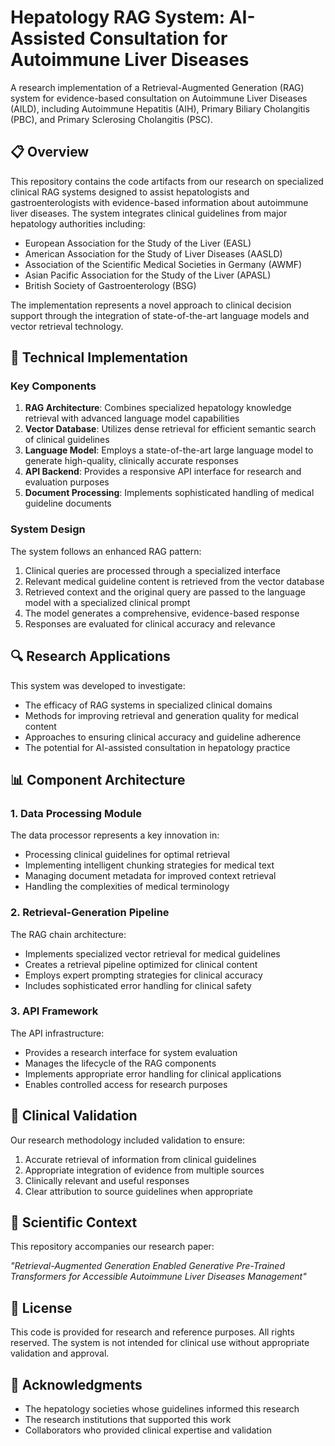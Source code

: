# Hepatology RAG System: AI-Assisted Consultation for Autoimmune Liver Diseases

A research implementation of a Retrieval-Augmented Generation (RAG) system for evidence-based consultation on Autoimmune Liver Diseases (AILD), including Autoimmune Hepatitis (AIH), Primary Biliary Cholangitis (PBC), and Primary Sclerosing Cholangitis (PSC).

## 📋 Overview

This repository contains the code artifacts from our research on specialized clinical RAG systems designed to assist hepatologists and gastroenterologists with evidence-based information about autoimmune liver diseases. The system integrates clinical guidelines from major hepatology authorities including:

- European Association for the Study of the Liver (EASL)
- American Association for the Study of Liver Diseases (AASLD)
- Association of the Scientific Medical Societies in Germany (AWMF)
- Asian Pacific Association for the Study of the Liver (APASL)
- British Society of Gastroenterology (BSG)

The implementation represents a novel approach to clinical decision support through the integration of state-of-the-art language models and vector retrieval technology.

## 🔬 Technical Implementation

### Key Components

1. **RAG Architecture**: Combines specialized hepatology knowledge retrieval with advanced language model capabilities
2. **Vector Database**: Utilizes dense retrieval for efficient semantic search of clinical guidelines
3. **Language Model**: Employs a state-of-the-art large language model to generate high-quality, clinically accurate responses
4. **API Backend**: Provides a responsive API interface for research and evaluation purposes
5. **Document Processing**: Implements sophisticated handling of medical guideline documents

### System Design

The system follows an enhanced RAG pattern:
1. Clinical queries are processed through a specialized interface
2. Relevant medical guideline content is retrieved from the vector database
3. Retrieved context and the original query are passed to the language model with a specialized clinical prompt
4. The model generates a comprehensive, evidence-based response
5. Responses are evaluated for clinical accuracy and relevance

## 🔍 Research Applications

This system was developed to investigate:

- The efficacy of RAG systems in specialized clinical domains
- Methods for improving retrieval and generation quality for medical content
- Approaches to ensuring clinical accuracy and guideline adherence
- The potential for AI-assisted consultation in hepatology practice

## 📊 Component Architecture

### 1. Data Processing Module

The data processor represents a key innovation in:
- Processing clinical guidelines for optimal retrieval
- Implementing intelligent chunking strategies for medical text
- Managing document metadata for improved context retrieval
- Handling the complexities of medical terminology

### 2. Retrieval-Generation Pipeline

The RAG chain architecture:
- Implements specialized vector retrieval for medical guidelines
- Creates a retrieval pipeline optimized for clinical content
- Employs expert prompting strategies for clinical accuracy
- Includes sophisticated error handling for clinical safety

### 3. API Framework

The API infrastructure:
- Provides a research interface for system evaluation
- Manages the lifecycle of the RAG components
- Implements appropriate error handling for clinical applications
- Enables controlled access for research purposes

## 📑 Clinical Validation

Our research methodology included validation to ensure:
1. Accurate retrieval of information from clinical guidelines
2. Appropriate integration of evidence from multiple sources
3. Clinically relevant and useful responses
4. Clear attribution to source guidelines when appropriate

## 📝 Scientific Context

This repository accompanies our research paper:

*"Retrieval-Augmented Generation Enabled Generative Pre-Trained Transformers for Accessible Autoimmune Liver Diseases Management"*

## 📄 License

This code is provided for research and reference purposes. All rights reserved. The system is not intended for clinical use without appropriate validation and approval.

## 🙏 Acknowledgments

- The hepatology societies whose guidelines informed this research
- The research institutions that supported this work
- Collaborators who provided clinical expertise and validation
